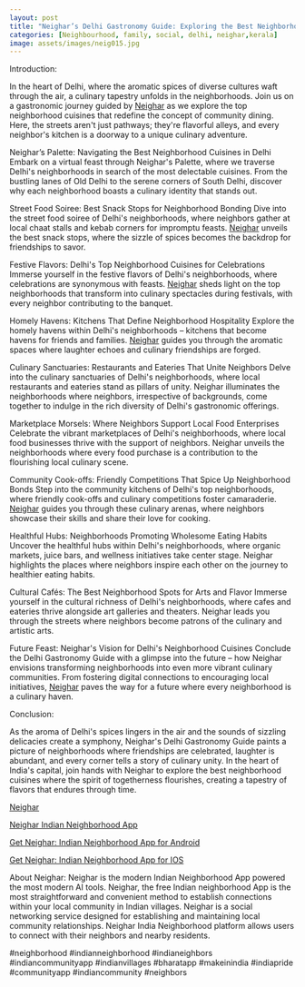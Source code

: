 ```yaml
---
layout: post
title: "Neighar’s Delhi Gastronomy Guide: Exploring the Best Neighborhood Cuisines with Friends"
categories: [Neighbourhood, family, social, delhi, neighar,kerala]
image: assets/images/neig015.jpg
---
```



Introduction:

In the heart of Delhi, where the aromatic spices of diverse cultures waft through the air, a culinary tapestry unfolds in the neighborhoods. Join us on a gastronomic journey guided by [Neighar](https://neighar.com/download) as we explore the top neighborhood cuisines that redefine the concept of community dining. Here, the streets aren't just pathways; they're flavorful alleys, and every neighbor's kitchen is a doorway to a unique culinary adventure.

Neighar’s Palette: Navigating the Best Neighborhood Cuisines in Delhi
Embark on a virtual feast through Neighar's Palette, where we traverse Delhi's neighborhoods in search of the most delectable cuisines. From the bustling lanes of Old Delhi to the serene corners of South Delhi, discover why each neighborhood boasts a culinary identity that stands out.

Street Food Soiree: Best Snack Stops for Neighborhood Bonding
Dive into the street food soiree of Delhi's neighborhoods, where neighbors gather at local chaat stalls and kebab corners for impromptu feasts. [Neighar](https://neighar.com/download) unveils the best snack stops, where the sizzle of spices becomes the backdrop for friendships to savor.

Festive Flavors: Delhi's Top Neighborhood Cuisines for Celebrations
Immerse yourself in the festive flavors of Delhi's neighborhoods, where celebrations are synonymous with feasts. [Neighar](https://neighar.com/download) sheds light on the top neighborhoods that transform into culinary spectacles during festivals, with every neighbor contributing to the banquet.

Homely Havens: Kitchens That Define Neighborhood Hospitality
Explore the homely havens within Delhi's neighborhoods – kitchens that become havens for friends and families. [Neighar](https://neighar.com/download) guides you through the aromatic spaces where laughter echoes and culinary friendships are forged.

Culinary Sanctuaries: Restaurants and Eateries That Unite Neighbors
Delve into the culinary sanctuaries of Delhi's neighborhoods, where local restaurants and eateries stand as pillars of unity. Neighar illuminates the neighborhoods where neighbors, irrespective of backgrounds, come together to indulge in the rich diversity of Delhi's gastronomic offerings.

Marketplace Morsels: Where Neighbors Support Local Food Enterprises
Celebrate the vibrant marketplaces of Delhi's neighborhoods, where local food businesses thrive with the support of neighbors. Neighar unveils the neighborhoods where every food purchase is a contribution to the flourishing local culinary scene.

Community Cook-offs: Friendly Competitions That Spice Up Neighborhood Bonds
Step into the community kitchens of Delhi's top neighborhoods, where friendly cook-offs and culinary competitions foster camaraderie. [Neighar](https://neighar.com/download) guides you through these culinary arenas, where neighbors showcase their skills and share their love for cooking.

Healthful Hubs: Neighborhoods Promoting Wholesome Eating Habits
Uncover the healthful hubs within Delhi's neighborhoods, where organic markets, juice bars, and wellness initiatives take center stage. Neighar highlights the places where neighbors inspire each other on the journey to healthier eating habits.

Cultural Cafés: The Best Neighborhood Spots for Arts and Flavor
Immerse yourself in the cultural richness of Delhi's neighborhoods, where cafes and eateries thrive alongside art galleries and theaters. Neighar leads you through the streets where neighbors become patrons of the culinary and artistic arts.

Future Feast: Neighar's Vision for Delhi's Neighborhood Cuisines
Conclude the Delhi Gastronomy Guide with a glimpse into the future – how Neighar envisions transforming neighborhoods into even more vibrant culinary communities. From fostering digital connections to encouraging local initiatives, [Neighar](https://neighar.com/download) paves the way for a future where every neighborhood is a culinary haven.

Conclusion:

As the aroma of Delhi's spices lingers in the air and the sounds of sizzling delicacies create a symphony, Neighar's Delhi Gastronomy Guide paints a picture of neighborhoods where friendships are celebrated, laughter is abundant, and every corner tells a story of culinary unity. In the heart of India's capital, join hands with Neighar to explore the best neighborhood cuisines where the spirit of togetherness flourishes, creating a tapestry of flavors that endures through time.

[Neighar](https://www.neighar.com)

[Neighar Indian Neighborhood App](https://neighar.com/download)

[Get Neighar: Indian Neighborhood App for Android](https://play.google.com/store/apps/details?id=com.neighar.app)

[Get Neighar: Indian Neighborhood App for IOS](https://apps.apple.com/us/app/neighar-india-neighborhood-app/id6471035218)

About Neighar:
Neighar is the modern Indian Neighborhood App powered the most modern AI tools. Neighar, the free Indian neighborhood App is the most straightforward and convenient method to establish connections within your local community in Indian villages. Neighar is a social networking service designed for establishing and maintaining local community relationships. Neighar India Neighborhood platform allows users to connect with their neighbors and nearby residents.

#neighborhood #indianneighborhood #indianeighbors #indiancommunityapp #indianvillages #bharatapp #makeinindia #indiapride #communityapp #indiancommunity #neighbors
